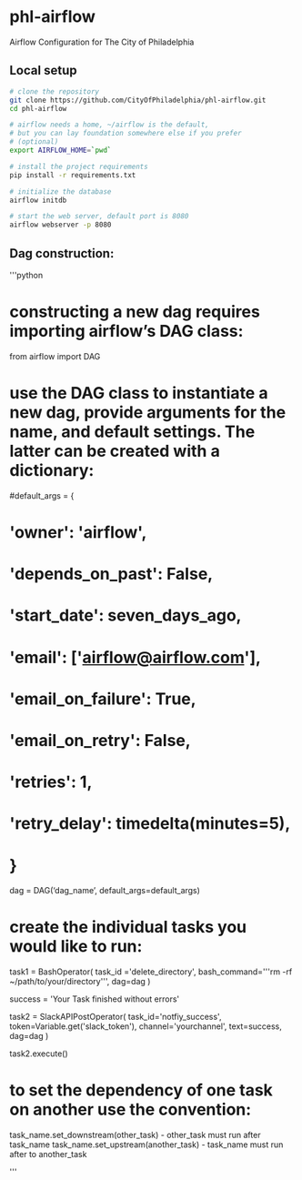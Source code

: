 # phl-airflow

Airflow Configuration for The City of Philadelphia

## Local setup

```bash
# clone the repository
git clone https://github.com/CityOfPhiladelphia/phl-airflow.git
cd phl-airflow

# airflow needs a home, ~/airflow is the default,
# but you can lay foundation somewhere else if you prefer
# (optional)
export AIRFLOW_HOME=`pwd`

# install the project requirements
pip install -r requirements.txt

# initialize the database
airflow initdb

# start the web server, default port is 8080
airflow webserver -p 8080
```

## Dag construction:

'''python

# constructing a new dag requires importing airflow’s DAG class:
from airflow import DAG

# use the DAG class to instantiate a new dag, provide arguments for the name, and default settings. The latter can be created with a dictionary:
#default_args = {
#    'owner': 'airflow',
#    'depends_on_past': False,
#    'start_date': seven_days_ago,
#    'email': ['airflow@airflow.com'],
#    'email_on_failure': True,
#    'email_on_retry': False,
#    'retries': 1,
#    'retry_delay': timedelta(minutes=5),
# }

dag = DAG(‘dag_name’, default_args=default_args)

# create the individual tasks you would like to run:

task1 =  BashOperator(
          task_id ='delete_directory',
          bash_command='''rm -rf ~/path/to/your/directory''',
          dag=dag
        )

success = 'Your Task finished without errors'

task2 = SlackAPIPostOperator(
   task_id='notfiy_success',
   token=Variable.get('slack_token'),
   channel='yourchannel',
   text=success,
   dag=dag
)

task2.execute()

# to set the dependency of one task on another use the convention:

task_name.set_downstream(other_task) - other_task must run after task_name
task_name.set_upstream(another_task) - task_name must run after to another_task

'''
